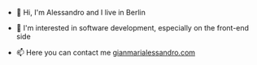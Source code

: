 - 👋 Hi, I'm Alessandro and I live in Berlin
- 👀 I'm interested in software development, especially on the front-end side


- 📫 Here you can contact me [gianmarialessandro.com](https://gianmarialessandro.com)

<!---
gianmarialessandro/gianmarialessandro is a ✨ special ✨ repository because its `README.md` (this file) appears on your GitHub profile.
You can click the Preview link to take a look at your changes.
--->

